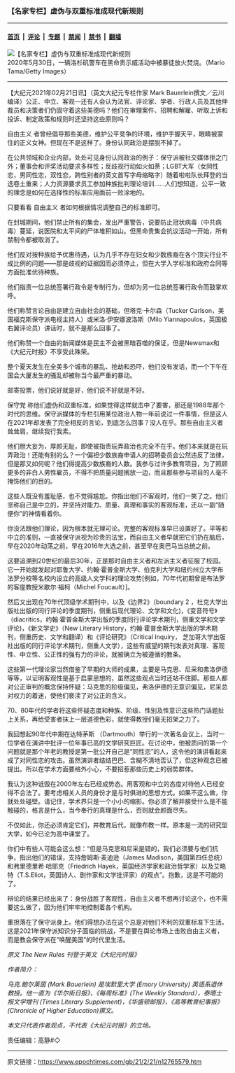 ### 【名家专栏】虚伪与双重标准成现代新规则

---

#### [首页](../../../..?n12765579) &nbsp;|&nbsp; [评论](../../../../../epoch-comment?n12765579) &nbsp;|&nbsp; [专题](../../../../../epoch-special?n12765579) &nbsp;|&nbsp; [禁闻](../../../../../epoch-news?n12765579) &nbsp;|&nbsp; [禁书](../../../../../books?n12765579) &nbsp;|&nbsp; [翻墙](https://github.com/gfw-breaker/nogfw/blob/master/README.md?n12765579)


<div><img alt="【名家专栏】虚伪与双重标准成现代新规则" class="attachment-djy_600_400 size-djy_600_400 wp-post-image" src="https://i.epochtimes.com/assets/uploads/2021/02/black-lives-matter-lapd-700x420-600x400.jpg"/>
<div class="caption">
 2020年5月30日，一辆洛杉矶警车在黑命贵示威活动中被暴徒放火焚烧。（Mario Tama/Getty Images）
</div></div><hr/><div class="post_content" id="artbody" itemprop="articleBody">
 <!-- article content begin -->
 <p>
  【大纪元2021年02月21日讯】（英文大纪元专栏作家 Mark Bauerlein撰文／云川编译）公正、中立、客观—还有人会认为法官、评论家、学者、行政人员及其他仲裁员和决策者们仍固守着这些美德吗？他们在审理案件、招聘和解雇、听取上诉和投诉、制定政策和规则时还坚持这些原则吗？
 </p>
 <p>
  <ok href="https://www.epochtimes.com/gb/tag/%E8%87%AA%E7%94%B1%E4%B8%BB%E4%B9%89.html">
   自由主义
  </ok>
  者曾经倡导那些美德，维护公平竞争的环境，维护手握天平，眼睛被蒙住的正义女神。但现在不是这样了。身份认同政治是摆脱不掉了。
 </p>
 <p>
  在公共领域和企业内部，处处可见身份认同政治的例子：保守派被社交媒体拒之门外；董事会和评奖活动要求多样性；反歧视行动如火如荼；LGBT大军（女同性恋，男同性恋，双性恋，跨性别者的英文首写字母缩略字）随着啦啦队长拜登的当选卷土重来；人力资源要求员工参加种族批判理论培训……人们想知道，公平一致的理念是如何在选择性的标准应用面前一败涂地的。
 </p>
 <p>
  只要看看
  <ok href="https://www.epochtimes.com/gb/tag/%E8%87%AA%E7%94%B1%E4%B8%BB%E4%B9%89.html">
   自由主义
  </ok>
  者如何根据情况调整自己的标准即可。
 </p>
 <p>
  在封城期间，他们禁止所有的集会，发出严重警告，说要防止冠状病毒（中共病毒）蔓延，说医院和太平间的尸体堆积如山。但黑命贵集会抗议活动一开始，所有禁制令都被取消了。
 </p>
 <p>
  他们反对按种族给予优惠待遇，认为几乎不存在妇女和少数族裔在各个顶尖行业不成比例的问题——那是歧视的证据因而必须停止，但在大学入学标准和政府合同等方面批准优待种族。
 </p>
 <p>
  他们指责一位总统签署行政令是专制行为，但却为另一位总统签署行政令而鼓掌欢呼。
 </p>
 <p>
  他们称赞言论自由是建立自由社会的基础，但塔克‧卡尔森（Tucker Carlson，美国福克斯保守派电视主持人）或米洛‧伊安娜波洛斯（Milo Yiannapoulos，英国极右翼评论员）讲话时，就不是那么回事了。
 </p>
 <p>
  他们称赞一个自由的新闻媒体是民主不会被黑暗吞噬的保证，但是Newsmax和《大纪元时报》不享受此殊荣。
 </p>
 <p>
  整个夏天发生在全美多个城市的暴乱、抢劫和恐吓，他们没有发话，而一个下午在国会大厦发生的骚乱却被称当今最严重的暴动。
 </p>
 <p>
  邮寄投票，他们说好就是好，他们说不好就是不好。
 </p>
 <p>
  <ok href="https://www.epochtimes.com/gb/tag/%E4%BF%9D%E5%AE%88%E5%85%9A.html">
   保守党
  </ok>
  称他们虚伪和双重标准，如果觉得这样就击中了要害，那还是1988年那个时代的思维。保守派媒体的专栏引用某位政治人物一年前说过一件事情，但是这人在2021年却发表了完全相反的言论，到底怎么回事？没人在乎。那些自由主义者耸耸肩，继续我行我素。
 </p>
 <p>
  他们胆大妄为，厚颜无耻，即使被指责玩弄政治也完全不在乎。他们本来就是在玩弄政治！还能有别的么？一个偏袒少数族裔申请人的招聘委员会公然违反了法律，但是那又如何呢？他们得提高少数族裔的人数。我参与过许多教育项目，为了照顾更多的非白人男性雇员，不得不把质量问题搁放一边，而且那些参与项目的人毫不掩饰他们的目的。
 </p>
 <p>
  这些人既没有羞耻感，也不觉得尴尬。你指出他们不客观时，他们一笑了之。他们坚称自己是中立的，并坚持对能力、质量、真理和事实的客观标准，还以一副“随便你”的神情看着你。
 </p>
 <p>
  你没法跟他们理论，因为根本就无理可论。完整的客观标准早已设置好了。平等和中立的准则，一直被保守派视为珍贵的法宝，而自由主义者早就把它们扔在脑后，早在2020年动荡之前，早在2016年大选之前，甚至早在奥巴马当总统之前。
 </p>
 <p>
  这要追溯到20世纪的最后30年，正是那时自由主义者和左派主义者征服了校园。它一开始就发起对耶鲁大学、约翰‧霍普金斯大学、伯克利大学和纽约州立大学布法罗分校等名校内设立的高级人文学科的理论攻势[例如，70年代初期曾是布法罗的客座教授米歇尔‧福柯（Michel Foucault）]。
 </p>
 <p>
  然后又出现在70年代顶级学术期刊中，以及《边界2》（boundary 2 ，杜克大学出版社出版的同行评论的季度期刊，侧重后现代理论、文学和文化)，《变音符号》（diacritics，约翰‧霍普金斯大学出版的季度同行评论学术期刊，侧重文学和文学评论)，《新文学史》（New Literary History，约翰‧霍普金斯大学出版的学术期刊，侧重历史、文学和翻译）和《评论研究》（Critical Inquiry， 芝加哥大学出版社出版的同行评论学术期刊，侧重人文学），这些有威望的期刊发表对真理、客观性、中立性、公正性的强有力的评论，就被确立为被遵循的教条。
 </p>
 <p>
  这些第一代理论家当然借鉴了早期的大师的成果，主要是马克思、尼采和弗洛伊德等等，以证明客观性是基于启蒙思想的，虽然这些观点当时还站不住脚。那些人都对公正审判的概念保持怀疑：马克思的阶级偏见，弗洛伊德的无意识偏见，尼采总对权力的着迷，使他们亵渎了对公正的含义。
 </p>
 <p>
  70、80年代的学者将这些怀疑态度和种族、阶级、性别及性意识这些热门话题扯上关系，再给受害者抹上一层道德色彩，就使得教授们毫无招架之力了。
 </p>
 <p>
  我回想起90年代中期在达特茅斯 （Dartmouth）举行的一次著名会议上，当时一位学者在演讲中批评一位年事已高的文学研究巨匠。在讨论中，他被质问的第一个问题就是那个年老的教授是第一批公开自己是“同性恋”的人，这令他的演讲看起来成了对同性恋的攻击。虽然演讲者结结巴巴、含糊不清地否认了，但这种观念已被提出。所以在学术方面要格外小心，不要招惹那些历史上的弱势群体。
 </p>
 <p>
  我认为这种诋毁在2000年左右已经成势态。用客观和中立的态度对待他人已经变得不合法了。要考虑相关人员的身份才是与时俱进的思想方式。如果不这么做，你就处处碰壁。请记住，学术界只是一个小小的缩影。你必须了解并接受什么是不能触碰的，格言是什么，当今奉行的真理是什么，否则就会颜面尽失。
 </p>
 <p>
  不仅如此，你还必须肯定它们，并教育后代，就像布教一样。原本是一流的研究型大学，如今已沦为高中课堂了。
 </p>
 <p>
  你们中有些人可能会这么想：“但是马克思和尼采是错的，我们必须要与他们抗争，指出他们的错误，支持詹姆斯‧麦迪逊（James Madison，美国第四任总统）和弗里德里希‧哈耶克（Friedrich Hayek，英国经济学家和政治哲学家）以及艾略特（T.S.Eliot，英国诗人、剧作家和文学批评家）的观点”。抱歉，这是不可能的了。
 </p>
 <p>
  辩论的结果已经出来了：身份战胜了客观性，自由主义者不想再讨论这个，也不需要这么做了，因为他们牢牢地控制着各个机构。
 </p>
 <p>
  重担落在了保守派身上。他们得想办法在这个总是对他们不利的双重标准下生活。这是2021年保守派知识分子面临的挑战，不是要在舆论市场上击败自由主义者，而是教会保守派在“唤醒美国”的时代里生活。
 </p>
 <p>
  <em>
   原文
   <ok href="https://www.theepochtimes.com/the-new-rules_3699187.html">
    The New Rules
   </ok>
   刊登于英文《大纪元时报》
  </em>
 </p>
 <p>
  <em>
   作者简介：
  </em>
 </p>
 <p>
  <em>
   马克.鲍尔莱茵 (Mark Bauerlein) 是埃默里大学 (Emory University) 英语系退休教授。他一直为《华尔街日报》，《每周标准》(The Weekly Standard），泰晤士报文学增刊 (Times Literary Supplement)，《华盛顿邮报》，《高等教育纪事报》 (Chronicle of Higher Education)撰文。
  </em>
 </p>
 <p>
  <em>
   本文只代表作者观点，不代表《大纪元时报》的立场。
  </em>
 </p>
 <p>
  责任编辑：高静#◇
 </p>
 <!-- article content end -->
 <div id="below_article_ad">
 </div>
</div>


---

原文链接：https://www.epochtimes.com/gb/21/2/21/n12765579.htm